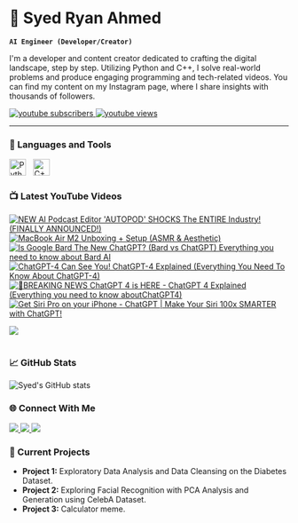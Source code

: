 # 🤖 Syed Ryan Ahmed

**`AI Engineer (Developer/Creator)`**

I'm a developer and content creator dedicated to crafting the digital landscape, step by step. Utilizing Python and C++, I solve real-world problems and produce engaging programming and tech-related videos. You can find my content on my Instagram page, where I share insights with thousands of followers.

   <p align="left">
    <a href="https://www.youtube.com/channel/UCf4I4xJwON3MEamyyWvL8iQ">
        <img alt="youtube subscribers" title="Subscribe to my YouTube channel" src="https://custom-icon-badges.demolab.com/youtube/channel/subscribers/UCf4I4xJwON3MEamyyWvL8iQ?color=%23E05D44&label=SUBSCRIBE&logo=video&logoColor=white&style=for-the-badge&labelColor=CE4630"/>
    </a> 
    <a href="https://www.youtube.com/channel/UCf4I4xJwON3MEamyyWvL8iQ">
        <img alt="youtube views" title="YouTube views" src="https://custom-icon-badges.demolab.com/youtube/channel/views/UCf4I4xJwON3MEamyyWvL8iQ?color=%23E1AD0E&logo=eye&logoColor=white&style=for-the-badge&labelColor=C79600"/>
    </a>
</p>

---

### 🧰 Languages and Tools

<img align="left" alt="Python" width="30px" style="padding-right:10px;" src="https://cdn.jsdelivr.net/gh/devicons/devicon/icons/python/python-plain.svg" />
<img align="left" alt="C++" width="30px" style="padding-right:10px;" src="https://cdn.jsdelivr.net/gh/devicons/devicon/icons/cplusplus/cplusplus-line.svg" />
<br />

#

### 📺 Latest YouTube Videos

<!-- BEGIN YOUTUBE-CARDS -->
[![NEW AI Podcast Editor 'AUTOPOD' SHOCKS The ENTIRE Industry! (FINALLY ANNOUNCED!) ](https://ytcards.demolab.com/?id=jvJ9Kwf8Ots&title=NEW+AI+Podcast+Editor+%27AUTOPOD%27+SHOCKS+The+ENTIRE+Industry%21+%28FINALLY+ANNOUNCED%21%29&lang=en&timestamp=1677689617&background_color=%230d1117&title_color=%23ffffff&stats_color=%23dedede&max_title_lines=1&width=250&border_radius=5&duration=1050 "NEW AI Podcast Editor 'AUTOPOD' SHOCKS The ENTIRE Industry! (FINALLY ANNOUNCED!)")](https://youtu.be/jvJ9Kwf8Ots?si=XKTI_VSUJcWvJ-di)
[![MacBook Air M2 Unboxing + Setup (ASMR & Aesthetic)](https://ytcards.demolab.com/?id=5lw6lv8ENGo&title=MacBook+Air+M2+Unboxing+%2B+Setup+%28ASMR+%26+Aesthetic%29&lang=en&timestamp=1675880235&background_color=%230d1117&title_color=%23ffffff&stats_color=%23dedede&max_title_lines=1&width=250&border_radius=5&duration=590 "MacBook Air M2 Unboxing + Setup (ASMR & Aesthetic)")](https://youtu.be/5lw6lv8ENGo?si=4x1yEHFoETPmwk_p)
[![Is Google Bard The New ChatGPT? (Bard vs ChatGPT) Everything you need to know about Bard AI](https://ytcards.demolab.com/?id=ZtVhKxgHCtI&title=Is+Google+Bard+The+New+ChatGPT%3F+%28Bard+vs+ChatGPT%29+Everything+you+need+to+know+about+Bard+AI&lang=en&timestamp=1674065405&background_color=%230d1117&title_color=%23ffffff&stats_color=%23dedede&max_title_lines=1&width=250&border_radius=5&duration=579 "Is Google Bard The New ChatGPT? (Bard vs ChatGPT) Everything you need to know about Bard AI")](https://youtu.be/ZtVhKxgHCtI?si=-Bb1D85UvrhMwquY)
[![ChatGPT-4 Can See You! ChatGPT-4 Explained (Everything You Need To Know About ChatGPT-4)](https://ytcards.demolab.com/?id=4mWbuIcKfXk&title=ChatGPT-4+Can+See+You%21+ChatGPT-4+Explained+%28Everything+You+Need+To+Know+About+ChatGPT-4%29&lang=en&timestamp=1672241402&background_color=%230d1117&title_color=%23ffffff&stats_color=%23dedede&max_title_lines=1&width=250&border_radius=5&duration=576 "ChatGPT-4 Can See You! ChatGPT-4 Explained (Everything You Need To Know About ChatGPT-4)")](https://youtu.be/4mWbuIcKfXk?si=nuXE-zrPs9wj8lq5)
[![🔴BREAKING NEWS ChatGPT 4 is HERE - ChatGPT 4 Explained (Everything you need to know aboutChatGPT4)](https://ytcards.demolab.com/?id=yNDXhQ6a6oY&title=%F0%9F%94%B4BREAKING+NEWS+ChatGPT+4+is+HERE+-+ChatGPT+4+Explained+%28Everything+you+need+to+know+aboutChatGPT4%29&lang=en&timestamp=1670447642&background_color=%230d1117&title_color=%23ffffff&stats_color=%23dedede&max_title_lines=1&width=250&border_radius=5&duration=628 "🔴BREAKING NEWS ChatGPT 4 is HERE - ChatGPT 4 Explained (Everything you need to know aboutChatGPT4)")](https://youtu.be/yNDXhQ6a6oY?si=F9INt7Qct9Zv0D7L)
[![Get Siri Pro on your iPhone - ChatGPT | Make Your Siri 100x SMARTER with ChatGPT!](https://ytcards.demolab.com/?id=42TE961kffM&title=Get+Siri+Pro+on+your+iPhone+-+ChatGPT+%7C+Make+Your+Siri+100x+SMARTER+with+ChatGPT%21&lang=en&timestamp=1668631641&background_color=%230d1117&title_color=%23ffffff&stats_color=%23dedede&max_title_lines=1&width=250&border_radius=5&duration=711 "Get Siri Pro on your iPhone - ChatGPT | Make Your Siri 100x SMARTER with ChatGPT!")](https://youtu.be/42TE961kffM?si=wcHOE8i2D_fu4reu)
<!-- END YOUTUBE-CARDS -->

[<img src="https://custom-icon-badges.demolab.com/badge/-Subscribe%20For%20More-red?style=for-the-badge&logo=video&logoColor=white"/>](https://www.youtube.com/@SyedRyanAhmed)

#

### 📈 GitHub Stats

![Syed's GitHub stats](https://github-readme-stats.vercel.app/api?username=ryancodesai&show_icons=true&theme=dark)

### 🌐 Connect With Me

<p align="left">
    <a href="https://www.youtube.com/@SyedRyanAhmed">
        <img src="https://img.shields.io/badge/YouTube-FF0000?style=for-the-badge&logo=youtube&logoColor=white"/>
    </a>
    <a href="https://instagram.com/ryancodesai">
        <img src="https://img.shields.io/badge/Instagram-E4405F?style=for-the-badge&logo=instagram&logoColor=white"/>
    </a>
    <a href="https://www.linkedin.com/in/syedryanahmed/">
        <img src="https://img.shields.io/badge/LinkedIn-0077B5?style=for-the-badge&logo=linkedin&logoColor=white"/>
    </a>
</p>

### 🚀 Current Projects

- **Project 1:** Exploratory Data Analysis and Data Cleansing on the Diabetes Dataset.
- **Project 2:** Exploring Facial Recognition with PCA Analysis and Generation using CelebA Dataset.
- **Project 3:** Calculator meme.

[youtube]: https://youtube.com/@SyedRyanAhmed

